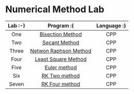 # Numerical Method Lab

| Lab :-) |                    Program :(                    | Language :) |
| :-----: | :----------------------------------------------: | :---------: |
|   One   |     [Bisection Method](./bisection%231.cpp)      |     CPP     |
|   Two   |        [Secant Method](./secant%232.cpp)         |     CPP     |
|  Three  | [Netwon Raphson Method](./netwonRaphson%233.cpp) |     CPP     |
|  Four   |  [Least Square Method](./curveFitting%234.cpp)   |     CPP     |
|  Five   |    [Euler method](./curveFitting%234.cpp#10)     |     CPP     |
|   Six   |    [RK Two method](./curveFitting%234.cpp#29)    |     CPP     |
|   Seven   |   [RK Four method](./curveFitting%234.cpp#50)    |     CPP     |
